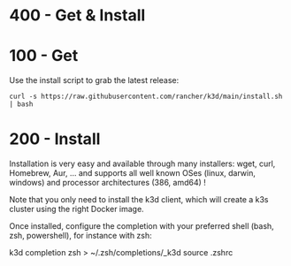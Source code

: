 # 400 - Get & Install

# 100 - Get
Use the install script to grab the latest release:

```
curl -s https://raw.githubusercontent.com/rancher/k3d/main/install.sh | bash
```

# 200 - Install
Installation is very easy and available through many installers: wget, curl, Homebrew, Aur, … and supports all well known OSes (linux, darwin, windows) and processor architectures (386, amd64) !

Note that you only need to install the k3d client, which will create a k3s cluster using the right Docker image.

Once installed, configure the completion with your preferred shell (bash, zsh, powershell), for instance with zsh:

k3d completion zsh > ~/.zsh/completions/_k3d
 source .zshrc

